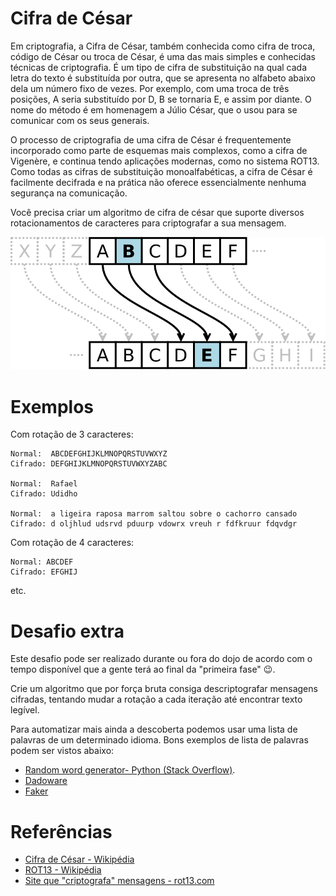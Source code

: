 # Cifra de César

Em criptografia, a Cifra de César, também conhecida como cifra de troca, código de César ou troca de César, é uma das mais simples e conhecidas técnicas de criptografia. É um tipo de cifra de substituição na qual cada letra do texto é substituída por outra, que se apresenta no alfabeto abaixo dela um número fixo de vezes. Por exemplo, com uma troca de três posições, A seria substituído por D, B se tornaria E, e assim por diante. O nome do método é em homenagem a Júlio César, que o usou para se comunicar com os seus generais.

O processo de criptografia de uma cifra de César é frequentemente incorporado como parte de esquemas mais complexos, como a cifra de Vigenère, e continua tendo aplicações modernas, como no sistema ROT13. Como todas as cifras de substituição monoalfabéticas, a cifra de César é facilmente decifrada e na prática não oferece essencialmente nenhuma segurança na comunicação.

Você precisa criar um algoritmo de cifra de césar que suporte diversos rotacionamentos de caracteres para criptografar a sua mensagem.

![cifra-cesar](../../images/cifra-cesar.png)

# Exemplos

Com rotação de 3 caracteres:
```
Normal:  ABCDEFGHIJKLMNOPQRSTUVWXYZ
Cifrado: DEFGHIJKLMNOPQRSTUVWXYZABC

Normal:  Rafael
Cifrado: Udidho

Normal:  a ligeira raposa marrom saltou sobre o cachorro cansado
Cifrado: d oljhlud udsrvd pduurp vdowrx vreuh r fdfkruur fdqvdgr
```

Com rotação de 4 caracteres:
```
Normal: ABCDEF
Cifrado: EFGHIJ
```

etc.

# Desafio extra

Este desafio pode ser realizado durante ou fora do dojo de acordo com o tempo disponível que a gente terá ao final da "primeira fase" :wink:.

Crie um algoritmo que por força bruta consiga descriptografar mensagens cifradas, tentando mudar a rotação a cada iteração até encontrar texto legível.

Para automatizar mais ainda a descoberta podemos usar uma lista de palavras de um determinado idioma. Bons exemplos de lista de palavras podem ser vistos abaixo:

- [Random word generator- Python (Stack Overflow)](https://stackoverflow.com/questions/18834636/random-word-generator-python).
- [Dadoware](https://github.com/thoughtworks/dadoware)
- [Faker](https://github.com/joke2k/faker)

# Referências

- [Cifra de César - Wikipédia](https://pt.wikipedia.org/wiki/Cifra_de_C%C3%A9sar)
- [ROT13 - Wikipédia](https://pt.wikipedia.org/wiki/ROT13)
- [Site que "criptografa" mensagens - rot13.com](https://www.rot13.com/)

